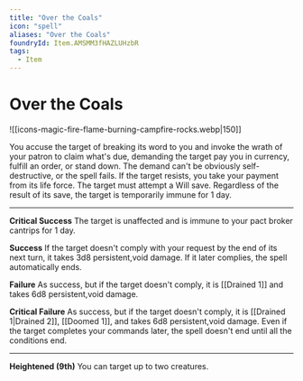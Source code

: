 ```yaml
---
title: "Over the Coals"
icon: "spell"
aliases: "Over the Coals"
foundryId: Item.AMSMM3fHAZLUHzbR
tags:
  - Item
---
```


# Over the Coals
![[icons-magic-fire-flame-burning-campfire-rocks.webp|150]]

You accuse the target of breaking its word to you and invoke the wrath of your patron to claim what's due, demanding the target pay you in currency, fulfill an order, or stand down. The demand can't be obviously self-destructive, or the spell fails. If the target resists, you take your payment from its life force. The target must attempt a Will save. Regardless of the result of its save, the target is temporarily immune for 1 day.

* * *

**Critical Success** The target is unaffected and is immune to your pact broker cantrips for 1 day.

**Success** If the target doesn't comply with your request by the end of its next turn, it takes 3d8 persistent,void damage. If it later complies, the spell automatically ends.

**Failure** As success, but if the target doesn't comply, it is [[Drained 1]] and takes 6d8 persistent,void damage.

**Critical Failure** As success, but if the target doesn't comply, it is [[Drained 1|Drained 2]], [[Doomed 1]], and takes 6d8 persistent,void damage. Even if the target completes your commands later, the spell doesn't end until all the conditions end.

* * *

**Heightened (9th)** You can target up to two creatures.
